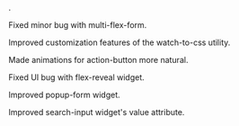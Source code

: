 .

Fixed minor bug with multi-flex-form.

Improved customization features of the watch-to-css utility.

Made animations for action-button more natural.

Fixed UI bug with flex-reveal widget.

Improved popup-form widget.

Improved search-input widget's value attribute.
